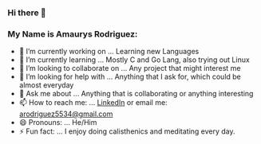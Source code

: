 ### Hi there 👋



### My Name is Amaurys Rodriguez:

- 🔭 I’m currently working on ... Learning new Languages
- 🌱 I’m currently learning ... Mostly C and Go Lang, also trying out Linux
- 👯 I’m looking to collaborate on ...  Any project that might interest me
- 🤔 I’m looking for help with ...  Anything that I ask for, which could be almost everyday
- 💬 Ask me about ... Anything that is collaborating or anything interesting
- 📫 How to reach me: ... [LinkedIn](https://www.linkedin.com/in/amaurys-rodriguez-94b93b185/)  or email me: arodriguez5534@gmail.com
- 😄 Pronouns: ... He/Him
- ⚡ Fun fact: ... I enjoy doing calisthenics and meditating every day. 
